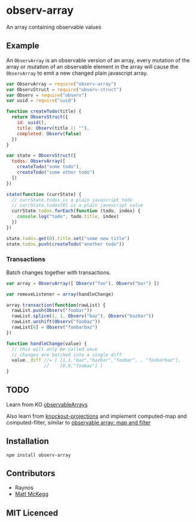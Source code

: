 # observ-array

<!--
    [![build status][1]][2]
    [![NPM version][3]][4]
    [![Coverage Status][5]][6]
    [![gemnasium Dependency Status][7]][8]
    [![Davis Dependency status][9]][10]
-->

<!-- [![browser support][11]][12] -->

An array containing observable values

## Example

An `ObservArray` is an observable version of an array, every
  mutation of the array or mutation of an observable element in
  the array will cause the `ObservArray` to emit a new changed
  plain javascript array.

```js
var ObservArray = require("observ-array")
var ObservStruct = require("observ-struct")
var Observ = require("observ")
var uuid = require("uuid")

function createTodo(title) {
  return ObservStruct({
    id: uuid(),
    title: Observ(title || ""),
    completed: Observ(false)
  })
}

var state = ObservStruct({
  todos: ObservArray([
    createTodo("some todo"),
    createTodo("some other todo")
  ])
})

state(function (currState) {
  // currState.todos is a plain javascript todo
  // currState.todos[0] is a plain javascript value
  currState.todos.forEach(function (todo, index) {
    console.log("todo", todo.title, index)
  })
})

state.todos.get(0).title.set("some new title")
state.todos.push(createTodo("another todo"))
```

### Transactions

Batch changes together with transactions.

```js
var array = ObservArray([ Observ("foo"), Observ("bar") ])

var removeListener = array(handleChange)

array.transaction(function(rawList) {
  rawList.push(Observ("foobar"))
  rawList.splice(1, 1, Observ("baz"), Observ("bazbar"))
  rawList.unshift(Observ("foobaz"))
  rawList[6] = Observ("foobarbaz")
})

function handleChange(value) {
  // this will only be called once
  // changes are batched into a single diff
  value._diff //= [ [1,1,"baz","bazbar","foobar", , "foobarbaz"],
              //    [0,0,"foobaz"] ]
}
```

## TODO

Learn from KO [observableArrays](http://knockoutjs.com/documentation/observableArrays.html)

Also learn from [knockout-projections](https://github.com/SteveSanderson/knockout-projections)
and implement computed-map and computed-filter, similar to [observable array: map and filter](https://github.com/SteveSanderson/knockout-projections/blob/master/src/knockout-projections.js)

## Installation

`npm install observ-array`

## Contributors

 - Raynos
 - [Matt McKegg][13]

## MIT Licenced

  [1]: https://secure.travis-ci.org/Raynos/observ-array.png
  [2]: https://travis-ci.org/Raynos/observ-array
  [3]: https://badge.fury.io/js/observ-array.png
  [4]: https://badge.fury.io/js/observ-array
  [5]: https://coveralls.io/repos/Raynos/observ-array/badge.png
  [6]: https://coveralls.io/r/Raynos/observ-array
  [7]: https://gemnasium.com/Raynos/observ-array.png
  [8]: https://gemnasium.com/Raynos/observ-array
  [9]: https://david-dm.org/Raynos/observ-array.png
  [10]: https://david-dm.org/Raynos/observ-array
  [11]: https://ci.testling.com/Raynos/observ-array.png
  [12]: https://ci.testling.com/Raynos/observ-array
  [13]: https://github.com/mmckegg
